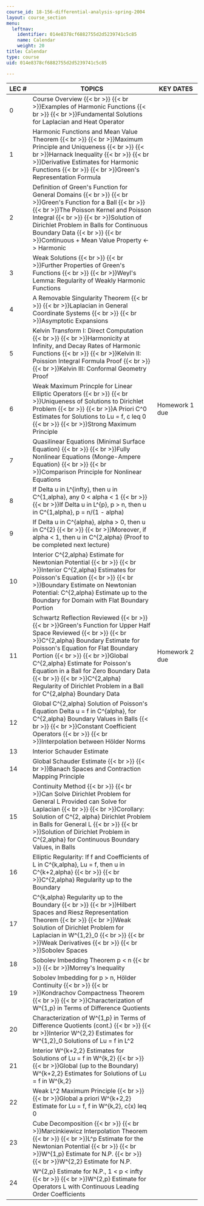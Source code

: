 ```yaml
---
course_id: 18-156-differential-analysis-spring-2004
layout: course_section
menu:
  leftnav:
    identifier: 014e8378cf6882755d2d5239741c5c85
    name: Calendar
    weight: 20
title: Calendar
type: course
uid: 014e8378cf6882755d2d5239741c5c85

---
```


| LEC # | TOPICS | KEY DATES |
| --- | --- | --- |
| 0 | Course Overview  {{< br >}}  {{< br >}}Examples of Harmonic Functions  {{< br >}}  {{< br >}}Fundamental Solutions for Laplacian and Heat Operator |  |
| 1 | Harmonic Functions and Mean Value Theorem  {{< br >}}  {{< br >}}Maximum Principle and Uniqueness  {{< br >}}  {{< br >}}Harnack Inequality  {{< br >}}  {{< br >}}Derivative Estimates for Harmonic Functions  {{< br >}}  {{< br >}}Green's Representation Formula |  |
| 2 | Definition of Green's Function for General Domains  {{< br >}}  {{< br >}}Green's Function for a Ball  {{< br >}}  {{< br >}}The Poisson Kernel and Poisson Integral  {{< br >}}  {{< br >}}Solution of Dirichlet Problem in Balls for Continuous Boundary Data  {{< br >}}  {{< br >}}Continuous + Mean Value Property <-> Harmonic |  |
| 3 | Weak Solutions  {{< br >}}  {{< br >}}Further Properties of Green's Functions  {{< br >}}  {{< br >}}Weyl's Lemma: Regularity of Weakly Harmonic Functions |  |
| 4 | A Removable Singularity Theorem  {{< br >}}  {{< br >}}Laplacian in General Coordinate Systems  {{< br >}}  {{< br >}}Asymptotic Expansions |  |
| 5 | Kelvin Transform I: Direct Computation  {{< br >}}  {{< br >}}Harmonicity at Infinity, and Decay Rates of Harmonic Functions  {{< br >}}  {{< br >}}Kelvin II: Poission Integral Formula Proof  {{< br >}}  {{< br >}}Kelvin III: Conformal Geometry Proof |  |
| 6 | Weak Maximum Princple for Linear Elliptic Operators  {{< br >}}  {{< br >}}Uniqueness of Solutions to Dirichlet Problem  {{< br >}}  {{< br >}}A Priori C^0 Estimates for Solutions to Lu = f, c leq 0  {{< br >}}  {{< br >}}Strong Maximum Principle | Homework 1 due |
| 7 | Quasilinear Equations (Minimal Surface Equation)  {{< br >}}  {{< br >}}Fully Nonlinear Equations (Monge-Ampere Equation)  {{< br >}}  {{< br >}}Comparison Principle for Nonlinear Equations |  |
| 8 | If Delta u in L^{infty}, then u in C^{1,alpha}, any 0 < alpha < 1  {{< br >}}  {{< br >}}If Delta u in L^{p}, p > n, then u in C^{1,alpha}, p = n/(1 - alpha) |  |
| 9 | If Delta u in C^{alpha}, alpha > 0, then u in C^{2}  {{< br >}}  {{< br >}}Moreover, if alpha < 1, then u in C^{2,alpha} (Proof to be completed next lecture) |  |
| 10 | Interior C^{2,alpha} Estimate for Newtonian Potential  {{< br >}}  {{< br >}}Interior C^{2,alpha} Estimates for Poisson's Equation  {{< br >}}  {{< br >}}Boundary Estimate on Newtonian Potential: C^{2,alpha} Estimate up to the Boundary for Domain with Flat Boundary Portion |  |
| 11 | Schwartz Reflection Reviewed  {{< br >}}  {{< br >}}Green's Function for Upper Half Space Reviewed  {{< br >}}  {{< br >}}C^{2,alpha} Boundary Estimate for Poisson's Equation for Flat Boundary Portion  {{< br >}}  {{< br >}}Global C^{2,alpha} Estimate for Poisson's Equation in a Ball for Zero Boundary Data  {{< br >}}  {{< br >}}C^{2,alpha} Regularity of Dirichlet Problem in a Ball for C^{2,alpha} Boundary Data | Homework 2 due |
| 12 | Global C^{2,alpha} Solution of Poisson's Equation Delta u = f in C^{alpha}, for C^{2,alpha} Boundary Values in Balls  {{< br >}}  {{< br >}}Constant Coefficient Operators  {{< br >}}  {{< br >}}Interpolation between Hölder Norms |  |
| 13 | Interior Schauder Estimate |  |
| 14 | Global Schauder Estimate  {{< br >}}  {{< br >}}Banach Spaces and Contraction Mapping Principle |  |
| 15 | Continuity Method  {{< br >}}  {{< br >}}Can Solve Dirichlet Problem for General L Provided can Solve for Laplacian  {{< br >}}  {{< br >}}Corollary: Solution of C^{2, alpha} Dirichlet Problem in Balls for General L  {{< br >}}  {{< br >}}Solution of Dirichlet Problem in C^{2,alpha} for Continuous Boundary Values, in Balls |  |
| 16 | Elliptic Regularity: If f and Coefficients of L in C^{k,alpha}, Lu = f, then u in C^{k+2,alpha}  {{< br >}}  {{< br >}}C^{2,alpha} Regularity up to the Boundary |  |
| 17 | C^{k,alpha} Regularity up to the Boundary  {{< br >}}  {{< br >}}Hilbert Spaces and Riesz Representation Theorem  {{< br >}}  {{< br >}}Weak Solution of Dirichlet Problem for Laplacian in W^{1,2}\_0  {{< br >}}  {{< br >}}Weak Derivatives  {{< br >}}  {{< br >}}Sobolev Spaces |  |
| 18 | Sobolev Imbedding Theorem p < n  {{< br >}}  {{< br >}}Morrey's Inequality |  |
| 19 | Sobolev Imbedding for p > n, Hölder Continuity  {{< br >}}  {{< br >}}Kondrachov Compactness Theorem  {{< br >}}  {{< br >}}Characterization of W^{1,p} in Terms of Difference Quotients |  |
| 20 | Characterization of W^{1,p} in Terms of Difference Quotients (cont.)  {{< br >}}  {{< br >}}Interior W^{2,2} Estimates for W^{1,2}\_0 Solutions of Lu = f in L^2 |  |
| 21 | Interior W^{k+2,2} Estimates for Solutions of Lu = f in W^{k,2}  {{< br >}}  {{< br >}}Global (up to the Boundary) W^{k+2,2} Estimates for Solutions of Lu = f in W^{k,2} |  |
| 22 | Weak L^2 Maximum Principle  {{< br >}}  {{< br >}}Global a priori W^{k+2,2} Estimate for Lu = f, f in W^{k,2}, c(x) leq 0 |  |
| 23 | Cube Decomposition  {{< br >}}  {{< br >}}Marcinkiewicz Interpolation Theorem  {{< br >}}  {{< br >}}L^p Estimate for the Newtonian Potential  {{< br >}}  {{< br >}}W^{1,p} Estimate for N.P.  {{< br >}}  {{< br >}}W^{2,2} Estimate for N.P. |  |
| 24 | W^{2,p} Estimate for N.P., 1 < p < infty  {{< br >}}  {{< br >}}W^{2,p} Estimate for Operators L with Continuous Leading Order Coefficients |